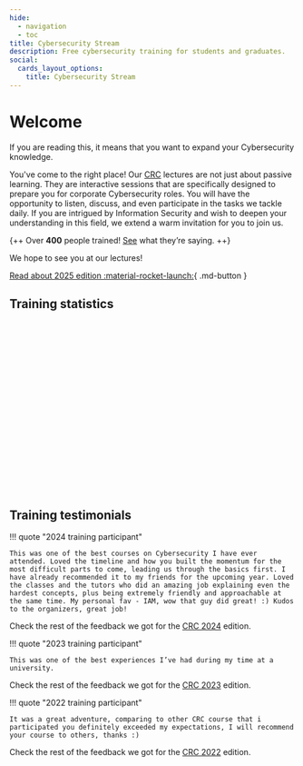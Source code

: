 ```yaml
---
hide:
  - navigation
  - toc
title: Cybersecurity Stream
description: Free cybersecurity training for students and graduates.
social:
  cards_layout_options:
    title: Cybersecurity Stream
---
```


# Welcome 

If you are reading this, it means that you want to expand your Cybersecurity knowledge.

You've come to the right place! Our [CRC](crc) lectures are not just about passive learning. They are interactive sessions that are specifically designed to prepare you for corporate Cybersecurity roles. You will have the opportunity to listen, discuss, and even participate in the tasks we tackle daily. If you are intrigued by Information Security and wish to deepen your understanding in this field, we extend a warm invitation for you to join us.

{++
Over **400** people trained! [See](#training-testimonials) what they’re saying.
++}

We hope to see you at our lectures!

[Read about 2025 edition :material-rocket-launch:](crc/2025/index.md){ .md-button }

## Training statistics


<div style="display: flex; justify-content: center; align-items: center; margin: auto; height: 300px; width: 100%; max-width: 600px;">
    <canvas id="bar-chart-horizontal-all" style="width: 100%; height: 300px;"></canvas>
</div>




## Training testimonials

!!! quote "2024 training participant"

    This was one of the best courses on Cybersecurity I have ever attended. Loved the timeline and how you built the momentum for the most difficult parts to come, leading us through the basics first. I have already recommended it to my friends for the upcoming year. Loved the classes and the tutors who did an amazing job explaining even the hardest concepts, plus being extremely friendly and approachable at the same time. My personal fav - IAM, wow that guy did great! :) Kudos to the organizers, great job!

Check the rest of the feedback we got for the [CRC 2024](crc/2024/index.md) edition.

!!! quote "2023 training participant"

    This was one of the best experiences I’ve had during my time at a university.

Check the rest of the feedback we got for the [CRC 2023](crc/2023/index.md) edition.

!!! quote "2022 training participant"

    It was a great adventure, comparing to other CRC course that i participated you definitely exceeded my expectations, I will recommend your course to others, thanks :)

Check the rest of the feedback we got for the [CRC 2022](crc/2022/index.md) edition.
